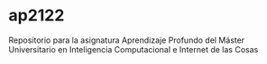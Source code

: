 # ap2122

Repositorio para la asignatura Aprendizaje Profundo del Máster Universitario en Inteligencia Computacional e Internet de las Cosas
